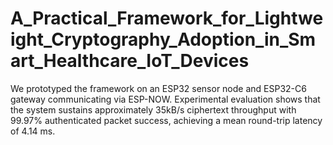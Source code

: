 # A_Practical_Framework_for_Lightweight_Cryptography_Adoption_in_Smart_Healthcare_IoT_Devices
We prototyped the framework on an ESP32 sensor node and ESP32-C6 gateway communicating via ESP-NOW. Experimental evaluation shows that the system sustains approximately 35kB/s ciphertext throughput with 99.97% authenticated packet success, achieving a mean round-trip latency of 4.14 ms. 
